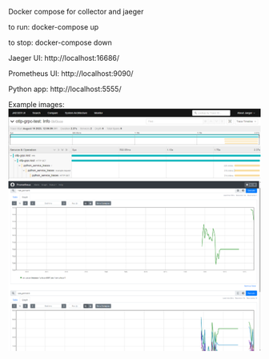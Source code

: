 Docker compose for collector and jaeger

to run:
docker-compose up

to stop:
docker-compose down

Jaeger UI: http://localhost:16686/

Prometheus UI: http://localhost:9090/

Python app: http://localhost:5555/

Example images:
![JaegerUI](./images/JaegerUI.png)
![Prometheus](./images/Prometheus.png)